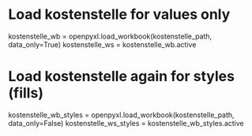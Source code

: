 # Load kostenstelle for values only
kostenstelle_wb = openpyxl.load_workbook(kostenstelle_path, data_only=True)
kostenstelle_ws = kostenstelle_wb.active

# Load kostenstelle again for styles (fills)
kostenstelle_wb_styles = openpyxl.load_workbook(kostenstelle_path, data_only=False)
kostenstelle_ws_styles = kostenstelle_wb_styles.active
